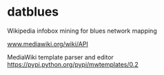 datblues
========

Wikipedia infobox mining for blues network mapping


www.mediawiki.org/wiki/API


MediaWiki template parser and editor
https://pypi.python.org/pypi/mwtemplates/0.2
